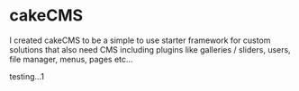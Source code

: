 cakeCMS
====

I created cakeCMS to be a simple to use starter framework for custom solutions that also need CMS including plugins like galleries / sliders, users, file manager, menus, pages etc...

testing...1
